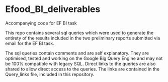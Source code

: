 # Efood_BI_deliverables
Accompanying code for EF BI task

This repo contains several sql queries which were used to generate the entirety of the results
included in the two preliminary reports submitted via email for the EF BI task.

The sql queries contain comments and are self explanatory.
They are optimised, tested and working on the Google Big Query Engine and may not be 100% compatible
with legacy SQL. Direct links to the queries are also shared to allow direct access to the queries.
The links are contained in the Query_links file, included in this repository.
